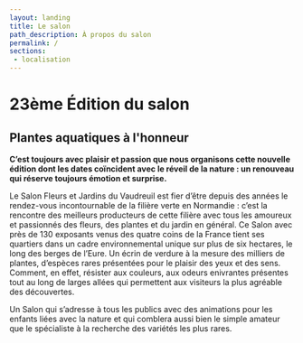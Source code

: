 ```yaml
---
layout: landing
title: Le salon
path_description: À propos du salon
permalink: /
sections:
 - localisation
---
```


# 23ème Édition du salon
## Plantes aquatiques à l'honneur

**C’est toujours avec plaisir et passion que nous organisons cette nouvelle édition dont les dates coïncident avec le réveil de la nature : un renouveau qui réserve toujours émotion et surprise.**

Le Salon Fleurs et Jardins du Vaudreuil est fier d’être depuis des années le rendez-vous incontournable de la filière verte en Normandie : c’est la rencontre des meilleurs producteurs de cette filière avec tous les amoureux et passionnés des fleurs, des plantes et du jardin en général. Ce Salon avec près de 130 exposants venus des quatre coins de la France tient ses quartiers dans un cadre environnemental unique sur plus de six hectares, le long des berges de l’Eure. Un écrin de verdure à la mesure des milliers de plantes, d’espèces rares présentées pour le plaisir des yeux et des sens. Comment, en effet, résister aux couleurs, aux odeurs enivrantes présentes tout au long de larges allées qui permettent aux visiteurs la plus agréable des découvertes.

Un Salon  qui s’adresse à tous les publics avec des animations pour les enfants liées avec la nature et qui comblera aussi bien le simple amateur que le spécialiste à la recherche des variétés les plus rares.
